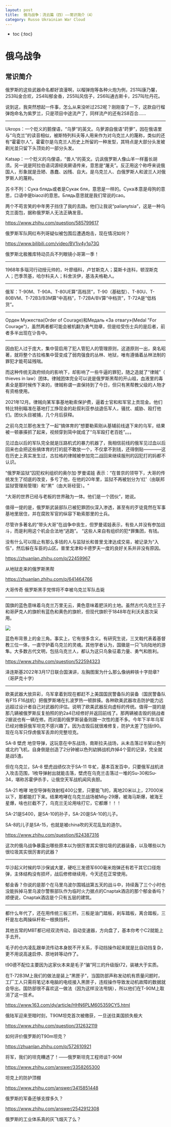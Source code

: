 ```yaml
---
layout: post
title:  俄乌战争：流云篇（四）——常识简介（4）
category: Russo Ukrainian War Cloud
---
```


* toc
{:toc}

# 俄乌战争

## 常识简介

俄罗斯的这些武器命名都好浪漫啊，以榴弹炮等各种火炮为例，2S1叫康乃馨，2S3叫金合欢，2S4叫郁金香，2S5叫风信子，2S6叫通古斯卡，2S7叫牡丹花。

说到这，我突然想起一件事，怎么从来没听过2S2呢？刚刚查了一下，这款自行榴弹炮命名为紫罗兰，只是项目中途流产了，同样流产的还有2S8百合……

---

Ukrops：一个贬义的鹅俚语，“乌萝”的英文。乌萝源自俄语“莳萝”，因在俄语里与“乌克兰”的读音相似，被斯特列科夫等人用来作为对乌克兰人的蔑称，类似的还有“霍霍尔人”。霍霍尔是乌克兰人历史上所留的一种发型，其特点是大部分头发被剃光並只留下头顶处的一部分头发。

Katsap：一个贬义的乌俚语，“兽人”的英文。讥讽俄罗斯人像山羊一样蓄长胡须。另一说是阿拉伯语词源经突厥语传来，意思是“屠夫”。反正用这个称呼来说俄国人，形象就是丑陋、愚蠢、凶残、自大。是乌克兰人、白俄罗斯人和波兰人对俄罗斯人的蔑称。

苏卡不列：Сука блядь或者是Сукак бля，意思是一样的。Сука本意是母狗的意思，口语中是biaozi的意思。Блядь意思就是我们常说的cao。

两个不苟言笑的中年男子挡住了我的去路。他们让我说“palianytsia”，这是一种乌克兰面包，据称俄罗斯人无法正确发音。

https://www.zhihu.com/question/585799617

俄罗斯军队网红布列哥疑似被包围后遭遇炮击，现在情况如何？

https://www.bilibili.com/video/BV1iv4y1q73G

俄罗斯北极雅库特动员兵不列眼镜小哥第一季！

---

1968年多瑙河行动授元帅的，叶廖缅科，卢甘斯克人；莫斯卡连科，顿涅斯克人；巴季茨基，哈尔科夫人；科舍沃伊，基洛夫格勒人。

---

俄军：T-90M、T-90A、T-80UE算“高档货”，T-90（基础型）、T-80U、T-80BVM、T-72B3/B3M算“中高档”，T-72BA/BV算“中档货”，T-72A是“低档货”。

---

Орден Мужества(Order of Courage)和Медаль «За отвагу»(Medal "For Courage")，虽然两者都可能会被机翻为勇气勋章，但是给受伤士兵的是后者，前者多半出现在讣告中。

---

因由犯人过于庞大，集中营启用了犯人管犯人的管理原则，这道原则一出，臭名昭著，就将整个古拉格集中营变成了弱肉强食的丛林、地狱，唯有遵循着丛林法制的罪犯才能苟延残喘。

而这种传统无政府倾向的影响下，却影响了一些牛逼的罪犯，随之造就了“律贼”（ thieves in law）团体。律贼团体完全可以说是俄罗斯黑帮的开山祖，血液里的毒素全是那时候传下来的，律贼称谓一直保持到了今日，但只有黑帮教父级的人物才有资格使用。

2021年12月。律贼向某军事基地勒索保护费，逼着士官和和军官上贡现金。他们特比特别瞄准在基地打工挣现金的赴叙利亚参战退伍军人，骚扰、威胁、殴打他们。团伙头目被捕，几个月后获释。

之前乌克兰那也发生了一起“搞体育的”想要勒索刚从基辅前线退下来的乌军，结果被一顿暴揍抓了起来，视频穿到简中就成了“乌军殴打老百姓”。。。

见过血以后的军队完全就是压路机式的暴力机器了，我相信前线的俄军见过血以后回来也会把这些搞体育的打的屁不敢放一个，不仅拿不到钱，还得倒贴————这在历史上真实发生过，古拉格的律贼被参加完二战回来继续服刑的囚犯打的妈都不认识。

“俄罗斯监狱”囚犯权利组织的奥尔加·罗曼诺娃 表示：“在普京的领导下，大哥的传统发生了彻底的改变，多亏了他，在他的20年里，监狱不再被划分为‘红’（由联邦监狱管理局管理）和“黑”（由大哥经营）。“

“大哥的世界已经与老板的世界融为一体。他们是一个团伙”，她说。

值得一提的是，俄罗斯武装部队已被犯罪团伙深入渗透，甚至有的歹徒竟然在军事基地里居住，并在腐败军官的纵容下勒索那里的士兵。

尽管许多著名的“带头大哥”在战争中丧生，但罗曼诺娃表示，有些人并没有参加战斗，而是利用这个机会合法地“逃跑”。 “这些人来自有组织的犯*罪集团，有钱。

没有什么可以阻止有那么多钱的人与监狱长和普里戈津达成交易，被记录为“入伍”，然后躲在车臣的山区。普里戈津和卡德罗夫一度的良好关系并非没有原因。

https://zhuanlan.zhihu.com/p/22459967

从地狱走来的俄罗斯黑帮

https://zhuanlan.zhihu.com/p/641464766

大哥传奇 俄罗斯黑手党悍将不幸被乌克兰军队击毙

---

国旗的蓝色意味着乌克兰万里无云，黄色意味着肥沃的土地。虽然古代乌克兰王子和哥萨克人的旗帜有蓝色和黄色的旗帜，但现代旗帜于1848年在利沃夫首次采用。

![](/images/img5/Emblems_of_the_Armed_forces_of_Ukraine.png)

蓝色布背景上的金三角。事实上，它有很多含义。有研究生说，三叉戟代表着基督教三位一体，一直守护着乌克兰的灵魂。其他学者认为，国徽是一只飞向陆地的游隼。大多数古代文明，包括乌克兰人，都认为这只鸟象征着力量、勇气和胜利。

https://www.zhihu.com/question/522594323

泽连斯基2022年3月17日联合国演讲，左胸图案为什么那么像纳粹铁十字勋章?（哥萨克十字）

---

欧美武器大放异彩，乌军拿着到现在都赶不上美国国民警备队的装备（国民警备队有F15 F16战机）把俄罗斯堵在扎波罗热一顿胖揍。各种欧美武器攻击防护能力远远超过设计者自己对武器的评估。说明了欧美武器反向虚标的传统。值得一提的是那几辆被俄罗斯反复拍照的豹2a4已经修好并返回前线了。那两辆被击毁的挑战者2据说也有一辆在修。而对面的俄罗斯装备则跟一次性的差不多。今年下半年乌军已经对缴获俄军坦克不感兴趣了。因为击毁后就很难修复，防护太差了包括t90。现在乌军只俘虏俄军丢弃的完整坦克。

SA-8 壁虎 地空导弹，这玩意在中东战场，南斯拉夫战场，从未击落过半架以色列或北约飞机，自身倒是创造了2分钟被以色列幼狮战机炸掉4个营的记录，完全就是战5渣。

但在乌克兰，SA-8 壁虎战绩仅次于SA-11 牛虻，基本百发百中，只要俄军战机进入攻击范围，1枚导弹射出就能击落，壁虎在乌克兰击落过一堆的Su-30和Su-34，堪称苏霍伊杀手，让俄空天军战机闻风丧胆。

SA-21 咆哮 地空导弹有效射程400公里，只要能飞的，离地20米以上，27000米以下，那都能打下来。结果咆哮在乌克兰战场被Mig-29爆，被海马斯爆，被海王星爆，啥也拦截不了，乌克兰无论用啥打它，它都爆！！！

SA-21是S400，是SA-10的孙子，SA-20是SA-10的儿子。

SA-8的儿子是SA-15，也就是被china吹的天花乱坠的道尔。

https://www.zhihu.com/question/624387316

这次的俄乌战争暴露出哪些原本以为很厉害其实很垃圾的武器装备，以及哪些以为很垃圾其实很厉害的武器？

---

华沙起义时候的华沙保诚大厦，硬吃三发德军600毫米炮弹还有若干其它口径炮弹，主体结构没有损坏，战后修修继续用，今天还在正常使用。

郁金香？你说的是那个在马里乌波尔围城战第五天的战斗中，持续轰了三个小时也没能拆掉马里乌波尔警察部队作为临时火力据点的Cnaptak酒店的那个郁金香吗？顺便说，Cnaptak酒店是个只有五层的建筑。

---

都什么年代了，还在用传统三板三杆。三板是油门踏板，刹车踏板，离合踏板，三杆是左右两操纵杆和一根换挡杆。

其他五常的MBT都已经双流传动，自动变速器，方向盘了，基本你考个C2就能上手去开。

毛子的仓内凌乱跟单流传动本身脱不开关系，手动挡操作起来就是比自动挡复杂，更不用说高速启停、原地转等动作了。

t90德不配位主要因为这家伙本来是毛子“骗”阿三的升级版t72，装裱大于实质。

在T-72B3M上我们的做法是装上“黑匣子”，当国防部声称发动机有质量问题时，工厂工人只需将笔记本电脑的电缆接入黑匣子，违规操作导致发动机故障的数据就会导出。国防部很不喜欢这一做法（因为这样没法甩锅），所以他们在T-90M上取消了这一技术。

https://www.163.com/dy/article/HHN6PLM605359CY5.html

俄陆军迎来至暗时刻，T90M坦克首次被缴获，一旦送往美国损失极大

https://www.zhihu.com/question/312632119

如何评价俄罗斯的T90m坦克？

https://zhuanlan.zhihu.com/p/572610921

将军，我们的坦克糟透了！——俄罗斯坦克工程师谈T-90M

https://www.zhihu.com/answer/3358265300

坦克上的防护顶棚

https://www.zhihu.com/answer/3415851448

俄罗斯的军备还够支撑多久？

https://www.zhihu.com/answer/2542912308

俄罗斯的工业体系真的灰飞烟灭了么？
